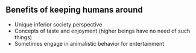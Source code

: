 ## Benefits of keeping humans around
- Unique inferior society perspective
- Concepts of taste and enjoyment (higher beings have no need of such things)
- Sometimes engage in animalistic behavior for entertainment
